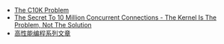 
* [The C10K Problem](http://www.kegel.com/c10k.html)
* [The Secret To 10 Million Concurrent Connections - The Kernel Is The Problem, Not The Solution](http://highscalability.com/blog/2013/5/13/the-secret-to-10-million-concurrent-connections-the-kernel-i.html)
* [高性能编程系列文章](http://www.52im.net/thread-561-1-1.html)
